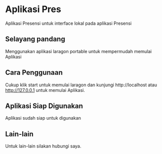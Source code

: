 # Aplikasi Pres
Aplikasi Presensi untuk interface lokal pada aplikasi Presensi

## Selayang pandang
Menggunakan aplikasi laragon portable untuk mempermudah memulai Aplikasi

## Cara Penggunaan
Cukup klik start untuk memulai laragon dan kunjungi http://localhost atau http://127.0.0.1 untuk memulai Aplikasi.

## Aplikasi Siap Digunakan
Aplikasi sudah siap untuk digunakan

## Lain-lain
Untuk lain-lain silakan hubungi saya.
